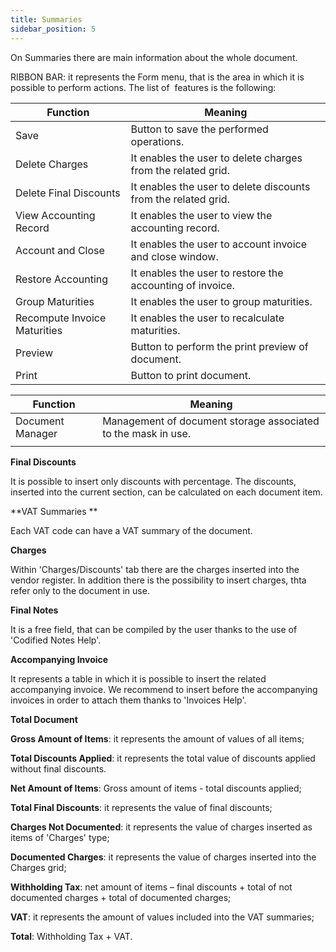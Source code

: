 ```yaml
---
title: Summaries
sidebar_position: 5
---
```


On Summaries there are main information about the whole document.

RIBBON BAR: it represents the Form menu, that is the area in which it is possible to perform actions. The list of  features is the following:



| Function | Meaning |
| --- | --- |
| Save  | Button to save the performed operations. |
| Delete Charges | It enables the user to delete charges from the related grid. |
| Delete Final Discounts | It enables the user to delete discounts from the related grid. |
| View Accounting Record | It enables the user to view the accounting record. |
| Account and Close | It enables the user to account invoice and close window. |
| Restore Accounting | It enables the user to restore the accounting of invoice. |
| Group Maturities | It enables the user to group maturities. |
| Recompute Invoice Maturities | It enables the user to recalculate maturities. |
| Preview | Button to perform the print preview of document. |
| Print | Button to print document. |



| Function | Meaning |
| --- | --- |
| Document Manager | Management of document storage associated to the mask in use. |
|  |  |

**Final Discounts**

It is possible to insert only discounts with percentage. The discounts, inserted into the current section, can be calculated on each document item. 

**VAT Summaries **

Each VAT code can have a VAT summary of the document.

**Charges**

Within 'Charges/Discounts' tab there are the charges inserted into the vendor register. In addition there is the possibility to insert charges, thta refer only to the document in use. 

**Final Notes**

It is a free field, that can be compiled by the user thanks to the use of 'Codified Notes Help'. 

**Accompanying Invoice**

It represents a table in which it is possible to insert the related accompanying invoice. We recommend to insert before the accompanying invoices in order to attach them thanks to 'Invoices Help'. 

**Total Document**

**Gross Amount of Items**: it represents the amount of values of all items;

**Total Discounts Applied**: it represents the total value of discounts applied without final discounts. 

**Net Amount of Items**: Gross amount of items - total discounts applied; 

**Total Final Discounts**: it represents the value of final discounts; 

**Charges Not Documented**: it represents the value of charges inserted as items of 'Charges' type; 

**Documented Charges**: it represents the value of charges inserted into the Charges grid;

**Withholding Tax**: net amount of items – final discounts + total of not documented charges + total of documented charges; 

**VAT**: it represents the amount of values included into the VAT summaries; 

**Total**: Withholding Tax + VAT. 






